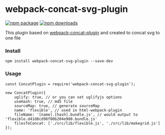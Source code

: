 # webpack-concat-svg-plugin
[![npm package](https://img.shields.io/npm/v/webpack-concat-svg-plugin.svg)](https://www.npmjs.org/package/webpack-concat-svg-plugin)
[![npm downloads](http://img.shields.io/npm/dm/webpack-concat-svg-plugin.svg)](https://www.npmjs.org/package/webpack-concat-svg-plugin)

This plugin based on [webpack-concat-plugin](https://github.com/hxlniada/webpack-concat-plugin) and created to concat svg to one file

### Install
```
npm install webpack-concat-svg-plugin --save-dev
```

### Usage
```
const ConcatPlugin = require('webpack-concat-svg-plugin');

new ConcatPlugin({
    uglify: true, // or you can set uglifyjs options
    useHash: true, // md5 file
    sourceMap: true, // generate sourceMap
    name: 'flexible', // used in html-webpack-plugin
    fileName: '[name].[hash].bundle.js', // would output to 'flexible.d41d8cd98f00b204e980.bundle.js'
    filesToConcat: ['./src/lib/flexible.js', './src/lib/makegrid.js']
});

